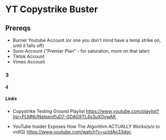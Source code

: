 # YT Copystrike Buster

## Prereqs

- Burner Youtube Account (or one you don't mind have a temp strike on, until it falls off)
- Suno Account ("Premier Plan" - for saturation, more on that later)
- Tiktok Account
- Vimeo Account

### 3

#### 4

##### Links

- Copystrike Testing Ground Playlist
<https://www.youtube.com/playlist?list=PLMNUNatppnIfuD7-GDAG9TL4s3uXOvwAK>

- YouTube Insider Exposes How The Algorithm ACTUALLY Works(s/o to vidIQ)
<https://www.youtube.com/watch?v=uctdAo33dgc>

